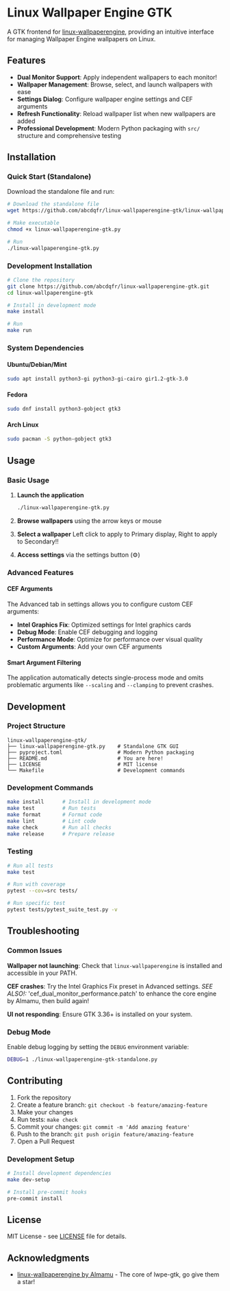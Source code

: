 # Linux Wallpaper Engine GTK

A GTK frontend for [linux-wallpaperengine](https://github.com/linux-wallpaperengine/engine),
providing an intuitive interface for managing Wallpaper Engine wallpapers on Linux.

## Features
- **Dual Monitor Support**: Apply independent wallpapers to each monitor!
- **Wallpaper Management**: Browse, select, and launch wallpapers with ease
- **Settings Dialog**: Configure wallpaper engine settings and CEF arguments
- **Refresh Functionality**: Reload wallpaper list when new wallpapers are added
- **Professional Development**: Modern Python packaging with `src/` structure and comprehensive testing

## Installation

### Quick Start (Standalone)

Download the standalone file and run:

```bash
# Download the standalone file
wget https://github.com/abcdqfr/linux-wallpaperengine-gtk/linux-wallpaperengine-gtk.py

# Make executable
chmod +x linux-wallpaperengine-gtk.py

# Run
./linux-wallpaperengine-gtk.py
```

### Development Installation

```bash
# Clone the repository
git clone https://github.com/abcdqfr/linux-wallpaperengine-gtk.git
cd linux-wallpaperengine-gtk

# Install in development mode
make install

# Run
make run
```

### System Dependencies

#### Ubuntu/Debian/Mint

```bash
sudo apt install python3-gi python3-gi-cairo gir1.2-gtk-3.0
```

#### Fedora

```bash
sudo dnf install python3-gobject gtk3
```

#### Arch Linux

```bash
sudo pacman -S python-gobject gtk3
```

## Usage

### Basic Usage

1. **Launch the application**

   ```bash
   ./linux-wallpaperengine-gtk.py
   ```

2. **Browse wallpapers** using the arrow keys or mouse

3. **Select a wallpaper** Left click to apply to Primary display, Right to apply to Secondary!!

4. **Access settings** via the settings button (⚙️)

### Advanced Features

#### CEF Arguments

The Advanced tab in settings allows you to configure custom CEF arguments:

- **Intel Graphics Fix**: Optimized settings for Intel graphics cards
- **Debug Mode**: Enable CEF debugging and logging
- **Performance Mode**: Optimize for performance over visual quality
- **Custom Arguments**: Add your own CEF arguments

#### Smart Argument Filtering

The application automatically detects single-process mode and omits problematic arguments like `--scaling` and `--clamping` to prevent crashes.

## Development

### Project Structure

```text
linux-wallpaperengine-gtk/
├── linux-wallpaperengine-gtk.py    # Standalone GTK GUI
├── pyproject.toml                  # Modern Python packaging
├── README.md                       # You are here!
├── LICENSE                         # MIT license
└── Makefile                        # Development commands
```

### Development Commands

```bash
make install      # Install in development mode
make test         # Run tests
make format       # Format code
make lint         # Lint code
make check        # Run all checks
make release      # Prepare release
```

### Testing

```bash
# Run all tests
make test

# Run with coverage
pytest --cov=src tests/

# Run specific test
pytest tests/pytest_suite_test.py -v
```

## Troubleshooting

### Common Issues

**Wallpaper not launching**: Check that `linux-wallpaperengine` is installed and accessible in your PATH.

**CEF crashes**: Try the Intel Graphics Fix preset in Advanced settings. *SEE ALSO!:* 'cef_dual_monitor_performance.patch' to enhance the core engine by Almamu, then build again!

**UI not responding**: Ensure GTK 3.36+ is installed on your system.

### Debug Mode

Enable debug logging by setting the `DEBUG` environment variable:

```bash
DEBUG=1 ./linux-wallpaperengine-gtk-standalone.py
```

## Contributing

1. Fork the repository
2. Create a feature branch: `git checkout -b feature/amazing-feature`
3. Make your changes
4. Run tests: `make check`
5. Commit your changes: `git commit -m 'Add amazing feature'`
6. Push to the branch: `git push origin feature/amazing-feature`
7. Open a Pull Request

### Development Setup

```bash
# Install development dependencies
make dev-setup

# Install pre-commit hooks
pre-commit install
```

## License

MIT License - see [LICENSE](LICENSE) file for details.

## Acknowledgments

- [linux-wallpaperengine by Almamu](https://github.com/almamu/linux-wallpaperengine/engine) - The core of lwpe-gtk, go give them a star!
